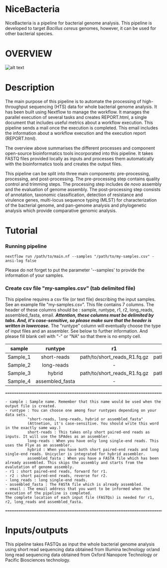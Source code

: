 # NiceBacteria
NiceBacteria is a pipeline for bacterial genome analysis. This pipeline is developed to target _Bacillus cereus_ genomes, however, it can be used for other bacterial species. 

# OVERVIEW
![alt text](https://github.com/eunbaeAN/IRCAN_pipeline/blob/main/overview.png?raw=true)

# Description 
The main purpose of this pipeline is to automate the processing of high-throughput sequencing (HTS) data for whole bacterial genome analysis. It has been built using Nextflow to manage the workflow. It manages the parallel execution of several tasks and creates REPORT.html, a single document that includes useful metrics about a workflow execution. This pipeline sends a mail once the execution is completed. This email includes the information about a workflow execution and the execution report (REPORT.html).


The overview above summarises the different processes and component open-source bioinformatics tools incorporated into this pipeline. It takes FASTQ files provided locally as inputs and processes them automatically with the bioinformatics tools and creates the output files.

This pipeline can be split into three main components: pre-processing, processing, and post-processing. 
The pre-processing step contains quality control and trimming steps.
The processing step includes de *novo* assembly and the evaluation of genome assembly. 
The post-processing step consists of annotation, taxonomic classification, detection of resistance and virulence genes, multi-locus sequence typing (MLST) for characterization of the bacterial genome, and pan-genome analysis and phylogenetic analysis which provide comparative genomic analysis.


# Tutorial
### Running pipeline
 ``` 
 nextflow run /path/to/main.nf --samples "/path/to/my-samples.csv" -ansi-log false
 ```
Please do not forget to put the parameter '--samples' to provide the information of your samples. 

### Create csv file "my-samples.csv" (tab delimited file)

This pipeline requires a csv file (or text file) describing the input samples. See an example file "my-samples.csv". 
This file contains 7 columns. The header of these columns should be : sample, runtype, r1, r2, long_reads, assembled_fasta, email. ***Attention, these columns must be delimited by tabs. And, it's case-sensitive, so please make sure that the header is written in lowercase.*** The "runtype" column will eventually choose the type of input files and an assembler. See below to further information. And please fill blank cell with "-" or "NA" so that there is no empty cell. 


|sample|runtype| r1 | r2 | long_reads | assembled_fasta | email |
|-------|:-----:|:-----:|:-----:|:-----:|:-----:|:-----:|
|Sample_1|short-reads|path/to/short_reads_R1.fq.gz|path/to/short_reads_R2.fq.gz|-|-|email@addresse.com|
|Sample_2|long-reads|-|-|path/to/long_reads_file.fq.gz|-|-|   
|Sample_3|hybrid|path/to/short_reads_R1.fq.gz|path/to/short_reads_R2.fq.gz|path/to/long_reads_file.fq.gz|-|-|   
|Sample_4|assembled_fasta|-|-|-|path/to/FASTA.fa|-|   

 ``` 
 =================================================================================================================================================================== 
 
- sample : Sample name. Remember that this name would be used when the output file is created. 
- runtype : You can choose one among four runtypes depending on your data sets. 
           "short-reads, long-reads, hybrid or assembled_fasta"
           (Attnetion, it's case-sensitive. You should write this word in the exactly same way.)
           short-reads : This takes only short paired-end reads as inputs. It will use the SPAdes as an assembler.
           long-reads : When you have only long single-end reads. This uses the Flye as an assembler.
           hybrid : When you have both short paired-end reads and long single-end reads. Unicycler is integrated for hybrid assembler. 
           assembled_fasta : When you have a FASTA file which has been already assembled. This skips the assembly and starts from the evalutation of genome assembly. 
- r1 : short paired-end reads, forward for r1. 
- r2 : short paired-end reads, reverse for r2. 
- long_reads : long single-end reads. 
- assembled_fasta : The FASTA file which is already assembled. 
 - email : The email address that you want to be informed when the execution of the pipeline is completed. 
The complete location of each input file (FASTQs) is needed for r1, r2, long_reads and assembled_fasta.

===================================================================================================================================================================
 ``` 


# Inputs/outputs 

This pipeline takes FASTQs as input the whole bacterial genome analysis using short read sequencing data obtained from Illumina technology or/and long read sequencing data obtained from Oxford Nanopore Technology or Pacific Biosciences technology. 
